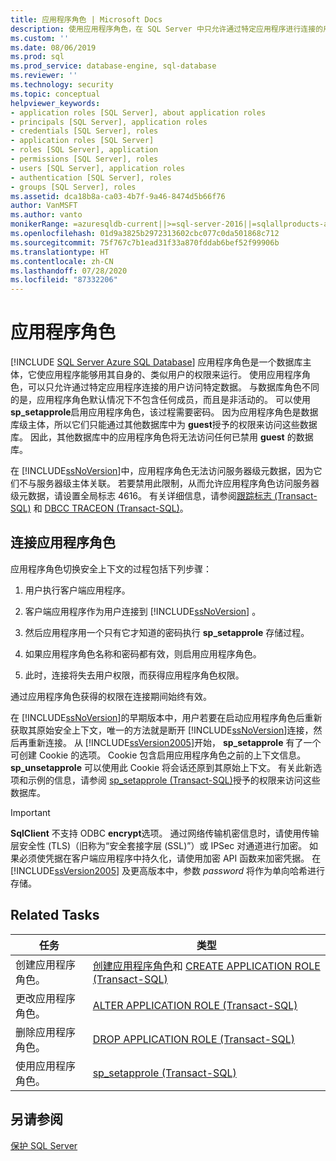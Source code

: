 ```yaml
---
title: 应用程序角色 | Microsoft Docs
description: 使用应用程序角色，在 SQL Server 中只允许通过特定应用程序进行连接的用户访问数据。
ms.custom: ''
ms.date: 08/06/2019
ms.prod: sql
ms.prod_service: database-engine, sql-database
ms.reviewer: ''
ms.technology: security
ms.topic: conceptual
helpviewer_keywords:
- application roles [SQL Server], about application roles
- principals [SQL Server], application roles
- credentials [SQL Server], roles
- application roles [SQL Server]
- roles [SQL Server], application
- permissions [SQL Server], roles
- users [SQL Server], application roles
- authentication [SQL Server], roles
- groups [SQL Server], roles
ms.assetid: dca18b8a-ca03-4b7f-9a46-8474d5b66f76
author: VanMSFT
ms.author: vanto
monikerRange: =azuresqldb-current||>=sql-server-2016||=sqlallproducts-allversions||>=sql-server-linux-2017||=azuresqldb-mi-current
ms.openlocfilehash: 01d9a3825b2972313602cbc077c0da501868c712
ms.sourcegitcommit: 75f767c7b1ead31f33a870fddab6bef52f99906b
ms.translationtype: HT
ms.contentlocale: zh-CN
ms.lasthandoff: 07/28/2020
ms.locfileid: "87332206"
---
```

# <a name="application-roles"></a>应用程序角色
[!INCLUDE [SQL Server Azure SQL Database](../../../includes/applies-to-version/sql-asdb.md)]
  应用程序角色是一个数据库主体，它使应用程序能够用其自身的、类似用户的权限来运行。 使用应用程序角色，可以只允许通过特定应用程序连接的用户访问特定数据。 与数据库角色不同的是，应用程序角色默认情况下不包含任何成员，而且是非活动的。 可以使用 **sp_setapprole**启用应用程序角色，该过程需要密码。 因为应用程序角色是数据库级主体，所以它们只能通过其他数据库中为 **guest**授予的权限来访问这些数据库。 因此，其他数据库中的应用程序角色将无法访问任何已禁用 **guest** 的数据库。  
  
 在 [!INCLUDE[ssNoVersion](../../../includes/ssnoversion-md.md)]中，应用程序角色无法访问服务器级元数据，因为它们不与服务器级主体关联。 若要禁用此限制，从而允许应用程序角色访问服务器级元数据，请设置全局标志 4616。 有关详细信息，请参阅[跟踪标志 (Transact-SQL)](../../../t-sql/database-console-commands/dbcc-traceon-trace-flags-transact-sql.md) 和 [DBCC TRACEON (Transact-SQL)](../../../t-sql/database-console-commands/dbcc-traceon-transact-sql.md)。  
  
## <a name="connecting-with-an-application-role"></a>连接应用程序角色  
 应用程序角色切换安全上下文的过程包括下列步骤：  
  
1.  用户执行客户端应用程序。  
  
2.  客户端应用程序作为用户连接到 [!INCLUDE[ssNoVersion](../../../includes/ssnoversion-md.md)] 。  
  
3.  然后应用程序用一个只有它才知道的密码执行 **sp_setapprole** 存储过程。  
  
4.  如果应用程序角色名称和密码都有效，则启用应用程序角色。  
  
5.  此时，连接将失去用户权限，而获得应用程序角色权限。  

 通过应用程序角色获得的权限在连接期间始终有效。  
  
 在 [!INCLUDE[ssNoVersion](../../../includes/ssnoversion-md.md)]的早期版本中，用户若要在启动应用程序角色后重新获取其原始安全上下文，唯一的方法就是断开 [!INCLUDE[ssNoVersion](../../../includes/ssnoversion-md.md)]连接，然后再重新连接。 从 [!INCLUDE[ssVersion2005](../../../includes/ssversion2005-md.md)]开始， **sp_setapprole** 有了一个可创建 Cookie 的选项。 Cookie 包含启用应用程序角色之前的上下文信息。 **sp_unsetapprole** 可以使用此 Cookie 将会话还原到其原始上下文。 有关此新选项和示例的信息，请参阅 [sp_setapprole (Transact-SQL)](../../../relational-databases/system-stored-procedures/sp-setapprole-transact-sql.md)授予的权限来访问这些数据库。  
  
> [!IMPORTANT]  
>  **SqlClient** 不支持 ODBC **encrypt**选项。 通过网络传输机密信息时，请使用传输层安全性 (TLS)（旧称为“安全套接字层 (SSL)”）或 IPSec 对通道进行加密。 如果必须使凭据在客户端应用程序中持久化，请使用加密 API 函数来加密凭据。 在 [!INCLUDE[ssVersion2005](../../../includes/ssversion2005-md.md)] 及更高版本中，参数 *password* 将作为单向哈希进行存储。  
  
## <a name="related-tasks"></a>Related Tasks  
  
| 任务 | 类型 |
| ---- | ---- |
|创建应用程序角色。|[创建应用程序角色](../../../relational-databases/security/authentication-access/create-an-application-role.md)和 [CREATE APPLICATION ROLE (Transact-SQL)](../../../t-sql/statements/create-application-role-transact-sql.md)|  
|更改应用程序角色。|[ALTER APPLICATION ROLE (Transact-SQL)](../../../t-sql/statements/alter-application-role-transact-sql.md)|  
|删除应用程序角色。|[DROP APPLICATION ROLE (Transact-SQL)](../../../t-sql/statements/drop-application-role-transact-sql.md)|  
|使用应用程序角色。|[sp_setapprole (Transact-SQL)](../../../relational-databases/system-stored-procedures/sp-setapprole-transact-sql.md)|  
  
## <a name="see-also"></a>另请参阅  
 [保护 SQL Server](../../../relational-databases/security/securing-sql-server.md)  
  
  
